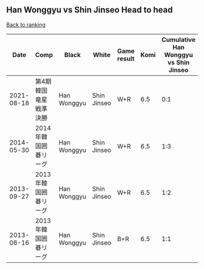 ## Han Wonggyu vs Shin Jinseo Head to head

[Back to ranking](../../index.md)




| **Date** | **Comp** | **Black** | **White** | **Game result** | **Komi** | **Cumulative Han Wonggyu vs Shin Jinseo** | **Han Wonggyu streak** | **Shin Jinseo streak** | 
| --- | --- | --- | --- | --- | --- | --- | --- | --- |
| 2021-08-18 | 第4期韓国竜星戦準決勝 | Han Wonggyu | Shin Jinseo | W+R | 6.5 | 0:1 | 0 | 1 | 
| 2014-05-30 | 2014年韓国囲碁リーグ | Han Wonggyu | Shin Jinseo | W+R | 6.5 | 1:3 | 0 | 2 | 
| 2013-09-27 | 2013年韓国囲碁リーグ | Han Wonggyu | Shin Jinseo | W+R | 6.5 | 1:2 | 0 | 1 | 
| 2013-06-16 | 2013年韓国囲碁リーグ | Han Wonggyu | Shin Jinseo | B+R | 6.5 | 1:1 | 1 | 0 |




